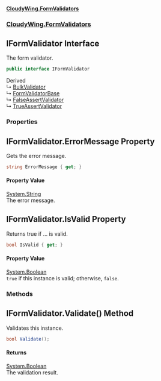 #### [CloudyWing.FormValidators](index.md 'index')
### [CloudyWing.FormValidators](CloudyWing.FormValidators.md 'CloudyWing.FormValidators')

## IFormValidator Interface

The form validator.

```csharp
public interface IFormValidator
```

Derived  
&#8627; [BulkValidator](CloudyWing.FormValidators.BulkValidator.md 'CloudyWing.FormValidators.BulkValidator')  
&#8627; [FormValidatorBase](CloudyWing.FormValidators.Core.FormValidatorBase.md 'CloudyWing.FormValidators.Core.FormValidatorBase')  
&#8627; [FalseAssertValidator](CloudyWing.FormValidators.FalseAssertValidator.md 'CloudyWing.FormValidators.FalseAssertValidator')  
&#8627; [TrueAssertValidator](CloudyWing.FormValidators.TrueAssertValidator.md 'CloudyWing.FormValidators.TrueAssertValidator')
### Properties

<a name='CloudyWing.FormValidators.IFormValidator.ErrorMessage'></a>

## IFormValidator.ErrorMessage Property

Gets the error message.

```csharp
string ErrorMessage { get; }
```

#### Property Value
[System.String](https://docs.microsoft.com/en-us/dotnet/api/System.String 'System.String')  
The error message.

<a name='CloudyWing.FormValidators.IFormValidator.IsValid'></a>

## IFormValidator.IsValid Property

Returns true if ... is valid.

```csharp
bool IsValid { get; }
```

#### Property Value
[System.Boolean](https://docs.microsoft.com/en-us/dotnet/api/System.Boolean 'System.Boolean')  
`true` if this instance is valid; otherwise, `false`.
### Methods

<a name='CloudyWing.FormValidators.IFormValidator.Validate()'></a>

## IFormValidator.Validate() Method

Validates this instance.

```csharp
bool Validate();
```

#### Returns
[System.Boolean](https://docs.microsoft.com/en-us/dotnet/api/System.Boolean 'System.Boolean')  
The validation result.